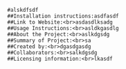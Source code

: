 
    #alskdfsdf
    ##Installation instructions:asdfasdf
    ##Link to Website:<br>asdasdlksadg
    ##Usage Instructions:<br>asldkgasdlg
    ##About the Project:<br>aslkdgsdg
    ##Summary of Project:<br>sa
    ##Created by:<br>dgasdgasdg
    ##Collaborators:<br>salkdgsdg
    ##Licensing information:<br>lkasdf
    
    